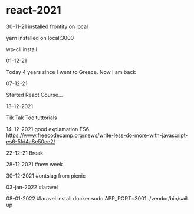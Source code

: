 # react-2021

30-11-21 installed frontity on local

yarn installed on local:3000

wp-cli install

01-12-21

Today 4 years since I went to Greece. Now I am back

07-12-21

Started React Course...

13-12-2021

Tik Tak Toe tuttorials

14-12-2021
good explamation ES6
https://www.freecodecamp.org/news/write-less-do-more-with-javascript-es6-5fd4a8e50ee2/

22-12-21
Break

28-12.2021
#new week

30-12-2021
#ontslag from picnic

03-jan-2022
#laravel

08-01-2022
#laravel install docker
sudo APP_PORT=3001 ./vendor/bin/sail up